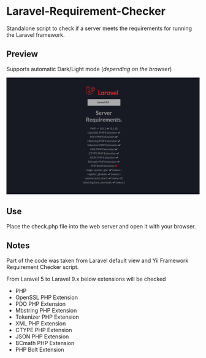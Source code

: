 # Laravel-Requirement-Checker

Standalone script to check if a server meets the requirements for running the Laravel framework.

## Preview

Supports automatic Dark/Light mode (*depending on the browser*)

![preview.png](./preview.png)

## Use

Place the check.php file into the web server and open it with your browser.

## Notes

Part of the code was taken from Laravel default view and Yii Framework Requirement Checker script.

From Laravel 5 to Laravel 9.x below extensions will be checked

- PHP
- OpenSSL PHP Extension
- PDO PHP Extension
- Mbstring PHP Extension
- Tokenizer PHP Extension
- XML PHP Extension
- CTYPE PHP Extension
- JSON PHP Extension
- BCmath PHP Extension
- PHP Bolt Extension